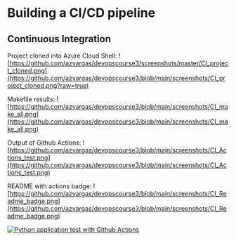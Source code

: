 # Building a CI/CD pipeline


## Continuous Integration

Project cloned into Azure Cloud Shell:
![https://github.com/azvargas/devopscourse3/screenshots/master/CI_project_cloned.png](https://github.com/azvargas/devopscourse3/blob/main/screenshots/CI_project_cloned.png?raw=true)

Makefile results:
![https://github.com/azvargas/devopscourse3/blob/main/screenshots/CI_make_all.png](https://github.com/azvargas/devopscourse3/blob/main/screenshots/CI_make_all.png)

Output of Github Actions:
![https://github.com/azvargas/devopscourse3/blob/main/screenshots/CI_Actions_test.png](https://github.com/azvargas/devopscourse3/blob/main/screenshots/CI_Actions_test.png)

README with actions badge:
![https://github.com/azvargas/devopscourse3/blob/main/screenshots/CI_Readme_badge.png](https://github.com/azvargas/devopscourse3/blob/main/screenshots/CI_Readme_badge.png)

[![Python application test with Github Actions](https://github.com/azvargas/devopscourse3/actions/workflows/pythonapp.yml/badge.svg)](https://github.com/azvargas/devopscourse3/actions/workflows/pythonapp.yml)

